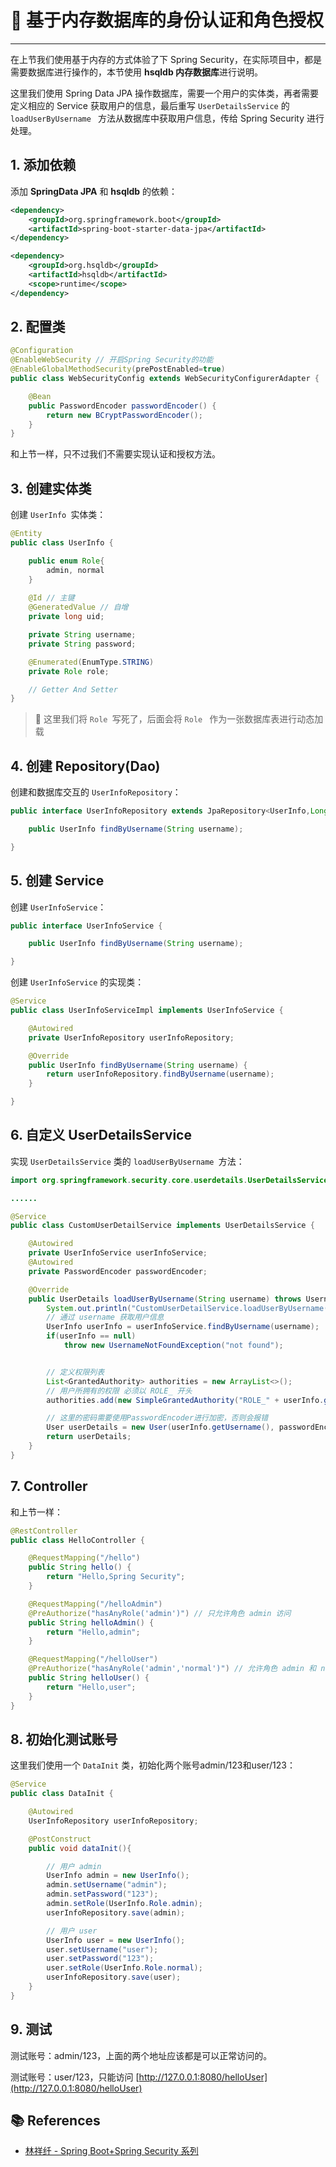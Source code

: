 # 🥛 基于内存数据库的身份认证和角色授权

---

在上节我们使用基于内存的方式体验了下 Spring Security，在实际项目中，都是需要数据库进行操作的，本节使用 **hsqldb 内存数据库**进行说明。

这里我们使用 Spring Data JPA 操作数据库，需要一个用户的实体类，再者需要定义相应的 Service 获取用户的信息，最后重写 `UserDetailsService` 的 `loadUserByUsername ` 方法从数据库中获取用户信息，传给 Spring Security 进行处理。

## 1. 添加依赖

添加 **SpringData JPA** 和 **hsqldb** 的依赖：

```xml
<dependency>
    <groupId>org.springframework.boot</groupId>
    <artifactId>spring-boot-starter-data-jpa</artifactId>
</dependency>

<dependency>
    <groupId>org.hsqldb</groupId>
    <artifactId>hsqldb</artifactId>
    <scope>runtime</scope>
</dependency>
```

## 2. 配置类

```java
@Configuration
@EnableWebSecurity // 开启Spring Security的功能
@EnableGlobalMethodSecurity(prePostEnabled=true)
public class WebSecurityConfig extends WebSecurityConfigurerAdapter {

    @Bean
    public PasswordEncoder passwordEncoder() {
        return new BCryptPasswordEncoder();
    }
}
```

和上节一样，只不过我们不需要实现认证和授权方法。

## 3. 创建实体类

创建 `UserInfo `实体类：

```java
@Entity
public class UserInfo {

    public enum Role{
        admin, normal
    }
	
    @Id // 主键
    @GeneratedValue // 自增
    private long uid;

    private String username;
    private String password;

    @Enumerated(EnumType.STRING)
    private Role role;

    // Getter And Setter
}
```

> 🔺 这里我们将 `Role `写死了，后面会将 `Role ` 作为一张数据库表进行动态加载

## 4. 创建 Repository(Dao)

创建和数据库交互的 `UserInfoRepository`：

```java
public interface UserInfoRepository extends JpaRepository<UserInfo,Long> {

    public UserInfo findByUsername(String username);

}
```

## 5. 创建 Service

创建 `UserInfoService`：

```java
public interface UserInfoService {

    public UserInfo findByUsername(String username);

}
```

创建 `UserInfoService` 的实现类：

```java
@Service
public class UserInfoServiceImpl implements UserInfoService {

    @Autowired
    private UserInfoRepository userInfoRepository;

    @Override
    public UserInfo findByUsername(String username) {
        return userInfoRepository.findByUsername(username);
    }

}
```

## 6. 自定义 UserDetailsService

实现  `UserDetailsService` 类的 `loadUserByUsername `方法：

```java
import org.springframework.security.core.userdetails.UserDetailsService;

......

@Service
public class CustomUserDetailService implements UserDetailsService {

    @Autowired
    private UserInfoService userInfoService;
    @Autowired
    private PasswordEncoder passwordEncoder;

    @Override
    public UserDetails loadUserByUsername(String username) throws UsernameNotFoundException {
        System.out.println("CustomUserDetailService.loadUserByUsername()");
        // 通过 username 获取用户信息
        UserInfo userInfo = userInfoService.findByUsername(username);
        if(userInfo == null)
            throw new UsernameNotFoundException("not found");


        // 定义权限列表
        List<GrantedAuthority> authorities = new ArrayList<>();
        // 用户所拥有的权限 必须以 ROLE_ 开头
        authorities.add(new SimpleGrantedAuthority("ROLE_" + userInfo.getRole().name()));

        // 这里的密码需要使用PasswordEncoder进行加密，否则会报错
        User userDetails = new User(userInfo.getUsername(), passwordEncoder.encode(userInfo.getPassword()), authorities);
        return userDetails;
    }
}
```

## 7. Controller

和上节一样：

```java
@RestController
public class HelloController {

    @RequestMapping("/hello")
    public String hello() {
        return "Hello,Spring Security";
    }

    @RequestMapping("/helloAdmin")
    @PreAuthorize("hasAnyRole('admin')") // 只允许角色 admin 访问
    public String helloAdmin() {
        return "Hello,admin";
    }

    @RequestMapping("/helloUser")
    @PreAuthorize("hasAnyRole('admin','normal')") // 允许角色 admin 和 normal 访问
    public String helloUser() {
        return "Hello,user";
    }
}
```

## 8. 初始化测试账号

这里我们使用一个 `DataInit` 类，初始化两个账号admin/123和user/123：

```java
@Service
public class DataInit {

    @Autowired
    UserInfoRepository userInfoRepository;

    @PostConstruct
    public void dataInit(){

        // 用户 admin
        UserInfo admin = new UserInfo();
        admin.setUsername("admin");
        admin.setPassword("123");
        admin.setRole(UserInfo.Role.admin);
        userInfoRepository.save(admin);

        // 用户 user
        UserInfo user = new UserInfo();
        user.setUsername("user");
        user.setPassword("123");
        user.setRole(UserInfo.Role.normal);
        userInfoRepository.save(user);
    }
}
```

## 9. 测试

测试账号：admin/123，上面的两个地址应该都是可以正常访问的。

测试账号：user/123，只能访问  [http://127.0.0.1:8080/helloUser](http://127.0.0.1:8080/helloUser)

## 📚 References

- [林祥纤 - Spring Boot+Spring Security 系列](https://www.iteye.com/blog/412887952-qq-com-2441544)